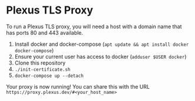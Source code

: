 # Plexus TLS Proxy

To run a Plexus TLS proxy, you will need a host with a domain name that has ports 80 and 443 available.

1. Install docker and docker-compose (`apt update && apt install docker docker-compose`)
1. Ensure your current user has access to docker (`adduser $USER docker`)
1. Clone this repository
1. `./init-certificate.sh`
1. `docker-compose up --detach`

Your proxy is now running! You can share this with the URL `https://proxy.plexus.dev/#<your_host_name>`
